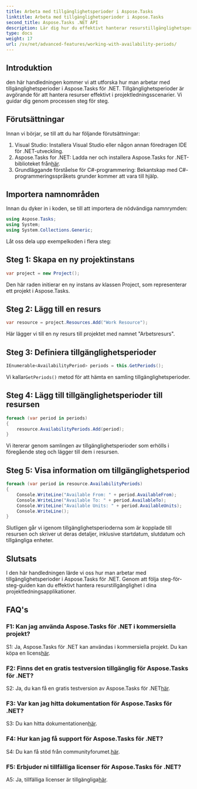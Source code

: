 ```yaml
---
title: Arbeta med tillgänglighetsperioder i Aspose.Tasks
linktitle: Arbeta med tillgänglighetsperioder i Aspose.Tasks
second_title: Aspose.Tasks .NET API
description: Lär dig hur du effektivt hanterar resurstillgänglighetsperioder med Aspose.Tasks för .NET. Den här handledningen ger en steg-för-steg-guide för att arbeta med tillgänglighetsperioder i dina .NET-projekt.
type: docs
weight: 17
url: /sv/net/advanced-features/working-with-availability-periods/
---
```

## Introduktion

den här handledningen kommer vi att utforska hur man arbetar med tillgänglighetsperioder i Aspose.Tasks för .NET. Tillgänglighetsperioder är avgörande för att hantera resurser effektivt i projektledningsscenarier. Vi guidar dig genom processen steg för steg.

## Förutsättningar

Innan vi börjar, se till att du har följande förutsättningar:

1. Visual Studio: Installera Visual Studio eller någon annan föredragen IDE för .NET-utveckling.
2.  Aspose.Tasks for .NET: Ladda ner och installera Aspose.Tasks for .NET-biblioteket från[här](https://releases.aspose.com/tasks/net/).
3. Grundläggande förståelse för C#-programmering: Bekantskap med C#-programmeringsspråkets grunder kommer att vara till hjälp.

## Importera namnområden

Innan du dyker in i koden, se till att importera de nödvändiga namnrymden:

```csharp
using Aspose.Tasks;
using System;
using System.Collections.Generic;


```

Låt oss dela upp exempelkoden i flera steg:

## Steg 1: Skapa en ny projektinstans

```csharp
var project = new Project();
```

Den här raden initierar en ny instans av klassen Project, som representerar ett projekt i Aspose.Tasks.

## Steg 2: Lägg till en resurs

```csharp
var resource = project.Resources.Add("Work Resource");
```

Här lägger vi till en ny resurs till projektet med namnet "Arbetsresurs".

## Steg 3: Definiera tillgänglighetsperioder

```csharp
IEnumerable<AvailabilityPeriod> periods = this.GetPeriods();
```

 Vi kallar`GetPeriods()` metod för att hämta en samling tillgänglighetsperioder.

## Steg 4: Lägg till tillgänglighetsperioder till resursen

```csharp
foreach (var period in periods)
{
    resource.AvailabilityPeriods.Add(period);
}
```

Vi itererar genom samlingen av tillgänglighetsperioder som erhölls i föregående steg och lägger till dem i resursen.

## Steg 5: Visa information om tillgänglighetsperiod

```csharp
foreach (var period in resource.AvailabilityPeriods)
{
    Console.WriteLine("Available From: " + period.AvailableFrom);
    Console.WriteLine("Available To: " + period.AvailableTo);
    Console.WriteLine("Available Units: " + period.AvailableUnits);
    Console.WriteLine();
}
```

Slutligen går vi igenom tillgänglighetsperioderna som är kopplade till resursen och skriver ut deras detaljer, inklusive startdatum, slutdatum och tillgängliga enheter.

## Slutsats

I den här handledningen lärde vi oss hur man arbetar med tillgänglighetsperioder i Aspose.Tasks för .NET. Genom att följa steg-för-steg-guiden kan du effektivt hantera resurstillgänglighet i dina projektledningsapplikationer.

## FAQ's

### F1: Kan jag använda Aspose.Tasks för .NET i kommersiella projekt?

 S1: Ja, Aspose.Tasks för .NET kan användas i kommersiella projekt. Du kan köpa en licens[här](https://purchase.aspose.com/buy).

### F2: Finns det en gratis testversion tillgänglig för Aspose.Tasks för .NET?

 S2: Ja, du kan få en gratis testversion av Aspose.Tasks för .NET[här](https://releases.aspose.com/).

### F3: Var kan jag hitta dokumentation för Aspose.Tasks för .NET?

 S3: Du kan hitta dokumentationen[här](https://reference.aspose.com/tasks/net/).

### F4: Hur kan jag få support för Aspose.Tasks för .NET?

 S4: Du kan få stöd från communityforumet.[här](https://forum.aspose.com/c/tasks/15).

### F5: Erbjuder ni tillfälliga licenser för Aspose.Tasks för .NET?

 A5: Ja, tillfälliga licenser är tillgängliga[här](https://purchase.aspose.com/temporary-license/).